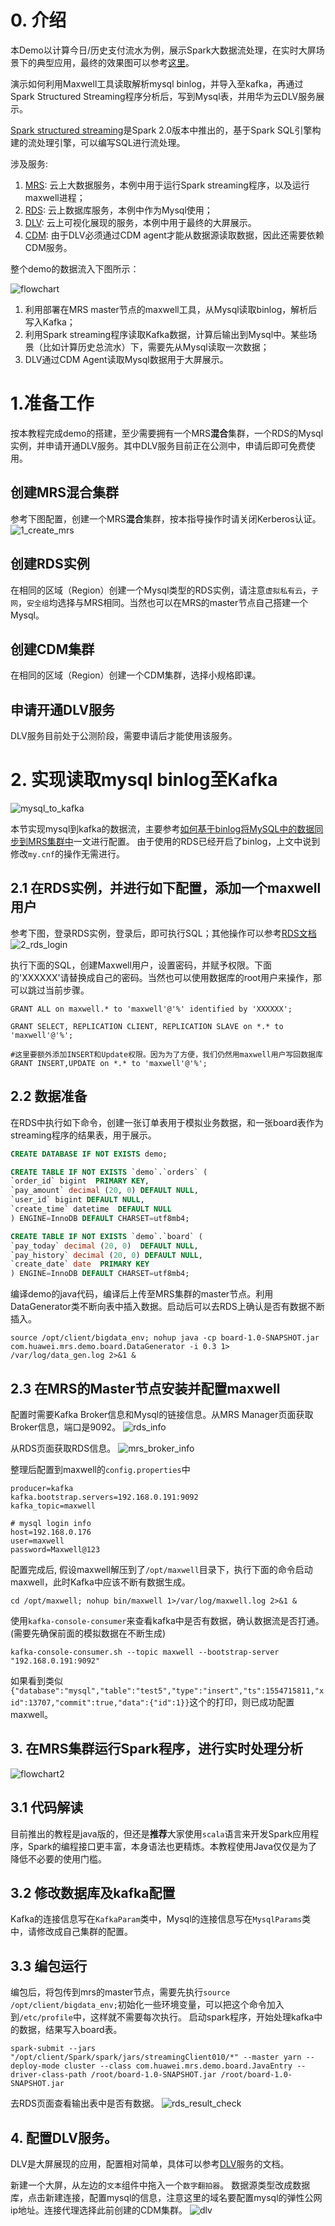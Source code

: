 # 0. 介绍
本Demo以计算今日/历史支付流水为例，展示Spark大数据流处理，在实时大屏场景下的典型应用，最终的效果图可以参考[这里](https://console.huaweicloud.com/dlvapp/screen.html?share=051cc6801f884121a691030b0503a007&locale=zh-cn)。

演示如何利用Maxwell工具读取解析mysql binlog，并导入至kafka，再通过Spark Structured Streaming程序分析后，写到Mysql表，并用华为云DLV服务展示。

[Spark structured streaming](https://spark.apache.org/docs/2.3.2/structured-streaming-programming-guide.html)是Spark 2.0版本中推出的，基于Spark SQL引擎构建的流处理引擎，可以编写SQL进行流处理。

涉及服务:
1. [MRS](https://www.huaweicloud.com/product/mrs.html): 云上大数据服务，本例中用于运行Spark streaming程序，以及运行maxwell进程；
2. [RDS](https://www.huaweicloud.com/product/mysql.html): 云上数据库服务，本例中作为Mysql使用；
3. [DLV](https://www.huaweicloud.com/product/dlv.html): 云上可视化展现的服务，本例中用于最终的大屏展示。
4. [CDM](): 由于DLV必须通过CDM agent才能从数据源读取数据，因此还需要依赖CDM服务。


整个demo的数据流入下图所示：

![flowchart](https://g.gravizo.com/svg?digraph%20G%20%7B%0A%20%20%20mysql_in%20-%3E%20maxwell%3B%0A%20%20%20maxwell%20-%3E%20kafka%3B%0A%20%20%20kafka%20-%3E%20spark_streaming%3B%0Amysql_in%20-%3E%20spark_streaming%20%20%5Bstyle%3Ddashed%5D%3B%0A%20%20%20spark_streaming%20-%3E%20mysql_out%3B%0A%20%20%20mysql_out%20-%3E%20CDM%3B%0A%20%20%20CDM%20-%3E%20DLV%3B%0A%20%20%20%0A%20%20%20maxwell%5Bshape%3D%22box%22%5D%3B%0A%20%20%20spark_streaming%5Bshape%3D%22box%22%5D%3B%0A%20%20%20CDM%5Bshape%3D%22box%22%5D%3B%0A%20%7D)


1. 利用部署在MRS master节点的maxwell工具，从Mysql读取binlog，解析后写入Kafka；
2. 利用Spark streaming程序读取Kafka数据，计算后输出到Mysql中。某些场景（比如计算历史总流水）下，需要先从Mysql读取一次数据；
3. DLV通过CDM Agent读取Mysql数据用于大屏展示。


# 1.准备工作
按本教程完成demo的搭建，至少需要拥有一个MRS**混合**集群，一个RDS的Mysql实例，并申请开通DLV服务。其中DLV服务目前正在公测中，申请后即可免费使用。

## 创建MRS混合集群
参考下图配置，创建一个MRS**混合**集群，按本指导操作时请关闭Kerberos认证。
![1_create_mrs](images/1_create_mrs.png)

## 创建RDS实例
在相同的区域（Region）创建一个Mysql类型的RDS实例，请注意`虚拟私有云`，`子网`，`安全组`均选择与MRS相同。当然也可以在MRS的master节点自己搭建一个Mysql。

## 创建CDM集群
在相同的区域（Region）创建一个CDM集群，选择小规格即课。

## 申请开通DLV服务
DLV服务目前处于公测阶段，需要申请后才能使用该服务。

# 2. 实现读取mysql binlog至Kafka
![mysql_to_kafka](https://g.gravizo.com/svg?digraph%20G%20%7B%0A%20%20%20mysql_in%20-%3E%20maxwell%3B%0A%20%20%20maxwell%20-%3E%20kafka%3B%0A%20%20%20%0A%20%20%20maxwell%5Bshape%3D%22box%22%5D%3B%0A%0A%20%7D)

本节实现mysql到kafka的数据流，主要参考[如何基于binlog将MySQL中的数据同步到MRS集群中](https://bbs.huaweicloud.com/forum/forum.php?mod=viewthread&tid=16000&page=1&extra=#pid52437)一文进行配置。
由于使用的RDS已经开启了binlog，上文中说到修改`my.cnf`的操作无需进行。

## 2.1 在RDS实例，并进行如下配置，添加一个maxwell用户
参考下图，登录RDS实例，登录后，即可执行SQL；其他操作可以参考[RDS文档](https://support.huaweicloud.com/rds/index.html)
![2_rds_login](images/2_rds_login.png)

执行下面的SQL，创建Maxwell用户，设置密码，并赋予权限。下面的'XXXXXX'请替换成自己的密码。当然也可以使用数据库的root用户来操作，那可以跳过当前步骤。
```mysql
GRANT ALL on maxwell.* to 'maxwell'@'%' identified by 'XXXXXX';

GRANT SELECT, REPLICATION CLIENT, REPLICATION SLAVE on *.* to 'maxwell'@'%';

#这里要额外添加INSERT和Update权限。因为为了方便，我们仍然用maxwell用户写回数据库
GRANT INSERT,UPDATE on *.* to 'maxwell'@'%';
```

## 2.2 数据准备
在RDS中执行如下命令，创建一张订单表用于模拟业务数据，和一张board表作为streaming程序的结果表，用于展示。
```sql
CREATE DATABASE IF NOT EXISTS demo;

CREATE TABLE IF NOT EXISTS `demo`.`orders` (
`order_id` bigint  PRIMARY KEY,
`pay_amount` decimal (20, 0) DEFAULT NULL,
`user_id` bigint DEFAULT NULL,
`create_time` datetime  DEFAULT NULL
) ENGINE=InnoDB DEFAULT CHARSET=utf8mb4;

CREATE TABLE IF NOT EXISTS `demo`.`board` (
`pay_today` decimal (20, 0)  DEFAULT NULL,
`pay_history` decimal (20, 0) DEFAULT NULL,
`create_date` date  PRIMARY KEY
) ENGINE=InnoDB DEFAULT CHARSET=utf8mb4;

```

编译demo的java代码，编译后上传至MRS集群的master节点。利用DataGenerator类不断向表中插入数据。启动后可以去RDS上确认是否有数据不断插入。
```shell
source /opt/client/bigdata_env; nohup java -cp board-1.0-SNAPSHOT.jar com.huawei.mrs.demo.board.DataGenerator -i 0.3 1> /var/log/data_gen.log 2>&1 &
```


## 2.3 在MRS的Master节点安装并配置maxwell

配置时需要Kafka Broker信息和Mysql的链接信息。从MRS Manager页面获取Broker信息，端口是9092。
![rds_info](images/2_rds_info.png)

从RDS页面获取RDS信息。
![mrs_broker_info](images/2_mrs_broker_info.png)

整理后配置到maxwell的`config.properties`中
```shell
producer=kafka
kafka.bootstrap.servers=192.168.0.191:9092
kafka_topic=maxwell

# mysql login info
host=192.168.0.176
user=maxwell
password=Maxwell@123
```

配置完成后, 假设maxwell解压到了`/opt/maxwell`目录下，执行下面的命令启动maxwell，此时Kafka中应该不断有数据生成。
```shell
cd /opt/maxwell; nohup bin/maxwell 1>/var/log/maxwell.log 2>&1 &
```

使用`kafka-console-consumer`来查看kafka中是否有数据，确认数据流是否打通。(需要先确保前面的模拟数据在不断生成)
```shell
kafka-console-consumer.sh --topic maxwell --bootstrap-server "192.168.0.191:9092"
```

如果看到类似`{"database":"mysql","table":"test5","type":"insert","ts":1554715811,"xid":13707,"commit":true,"data":{"id":1}}`这个的打印，则已成功配置maxwell。

## 3. 在MRS集群运行Spark程序，进行实时处理分析
![flowchart2](https://g.gravizo.com/svg?digraph%20G%20%7B%0A%20%20%20mysql_in%20-%3E%20spark_streaming%5Bstyle%3Ddashed%5D%3B%0A%20%20%20kafka%20-%3E%20spark_streaming%3B%0A%20%20%20spark_streaming%20-%3E%20mysql_out%3B%0A%20%20%20%0A%20%20%20spark_streaming%5Bshape%3D%22box%22%5D%3B%0A%20%7D)

## 3.1 代码解读
目前推出的教程是java版的，但还是**推荐**大家使用`scala`语言来开发Spark应用程序，Spark的编程接口更丰富，本身语法也更精炼。本教程使用Java仅仅是为了降低不必要的使用门槛。


## 3.2 修改数据库及kafka配置
Kafka的连接信息写在`KafkaParam`类中，Mysql的连接信息写在`MysqlParams`类中，请修改成自己集群的配置。

## 3.3 编包运行
编包后，将包传到mrs的master节点，需要先执行`source /opt/client/bigdata_env;`初始化一些环境变量，可以把这个命令加入到`/etc/profile`中，这样就不需要每次执行。<be>
启动spark程序，开始处理kafka中的数据，结果写入board表。
```shell
spark-submit --jars "/opt/client/Spark/spark/jars/streamingClient010/*" --master yarn --deploy-mode cluster --class com.huawei.mrs.demo.board.JavaEntry --driver-class-path /root/board-1.0-SNAPSHOT.jar /root/board-1.0-SNAPSHOT.jar
```

去RDS页面查看输出表中是否有数据。
![rds_result_check](images/3_rds_result_check.png)

## 4. 配置DLV服务。
DLV是大屏展现的应用，配置相对简单，具体可以参考[DLV](https://www.huaweicloud.com/product/dlv.html)服务的文档。

新建一个大屏，从左边的`文本`组件中拖入一个`数字翻拍器`。
数据源类型改成数据库，点击新建连接，配置mysql的信息，注意这里的域名要配置mysql的弹性公网ip地址。连接代理选择此前创建的CDM集群。
![dlv](images/4_dlv.png)






